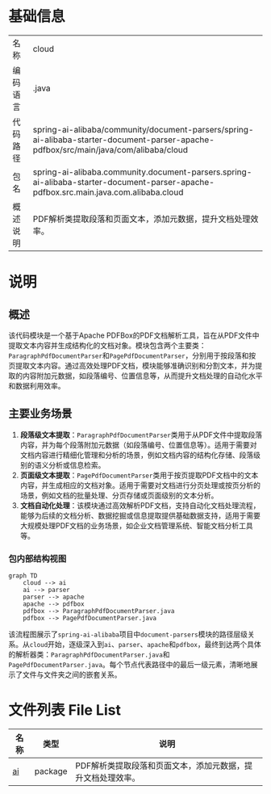 # 基础信息

|      |      |
|------|------|
| 名称 | cloud |
| 编码语言 | .java |
| 代码路径 | spring-ai-alibaba/community/document-parsers/spring-ai-alibaba-starter-document-parser-apache-pdfbox/src/main/java/com/alibaba/cloud |
| 包名 | spring-ai-alibaba.community.document-parsers.spring-ai-alibaba-starter-document-parser-apache-pdfbox.src.main.java.com.alibaba.cloud |
| 概述说明 | PDF解析类提取段落和页面文本，添加元数据，提升文档处理效率。 |

# 说明

## 概述
该代码模块是一个基于Apache PDFBox的PDF文档解析工具，旨在从PDF文件中提取文本内容并生成结构化的文档对象。模块包含两个主要类：`ParagraphPdfDocumentParser`和`PagePdfDocumentParser`，分别用于按段落和按页提取文本内容。通过高效处理PDF文档，模块能够准确识别和分割文本，并为提取的内容附加元数据，如段落编号、位置信息等，从而提升文档处理的自动化水平和数据利用效率。

## 主要业务场景
1. **段落级文本提取**：`ParagraphPdfDocumentParser`类用于从PDF文件中提取段落内容，并为每个段落附加元数据（如段落编号、位置信息等）。适用于需要对文档内容进行精细化管理和分析的场景，例如文档内容的结构化存储、段落级别的语义分析或信息检索。
2. **页面级文本提取**：`PagePdfDocumentParser`类用于按页提取PDF文档中的文本内容，并生成相应的文档对象。适用于需要对文档进行分页处理或按页分析的场景，例如文档的批量处理、分页存储或页面级别的文本分析。
3. **文档自动化处理**：该模块通过高效解析PDF文档，支持自动化文档处理流程，能够为后续的文档分析、数据挖掘或信息提取提供基础数据支持，适用于需要大规模处理PDF文档的业务场景，如企业文档管理系统、智能文档分析工具等。


### 包内部结构视图

```mermaid
graph TD
    cloud --> ai
    ai --> parser
    parser --> apache
    apache --> pdfbox
    pdfbox --> ParagraphPdfDocumentParser.java
    pdfbox --> PagePdfDocumentParser.java
```

该流程图展示了`spring-ai-alibaba`项目中`document-parsers`模块的路径层级关系。从`cloud`开始，逐级深入到`ai`、`parser`、`apache`和`pdfbox`，最终到达两个具体的解析器类：`ParagraphPdfDocumentParser.java`和`PagePdfDocumentParser.java`。每个节点代表路径中的最后一级元素，清晰地展示了文件与文件夹之间的嵌套关系。

# 文件列表 File List

| 名称   | 类型  | 说明 |
|-------|------|-------------|
| [ai](ai/_module.md) | package | PDF解析类提取段落和页面文本，添加元数据，提升文档处理效率。 |


